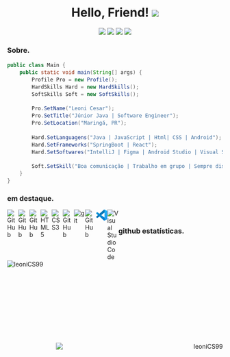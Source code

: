 <h1 align="center">
  Hello, Friend!
  <a href="#"><img src="https://media4.giphy.com/media/UvPvsX9oMlMWs/giphy.gif?cid=790b761186e68208deb5b2669cadfae39ab9adca14dd9d5c&rid=giphy.gif&ct=s" width="48"></a>
</h1>

<p align="center">   
  <a href="mailto:leonicezar99@gmai.com" target="_blank"><img src="https://img.shields.io/badge/-Email-0D1117?style=for-the-badge&logo=gmail&logoColor=0000CD"></a>
  <a href="https://www.linkedin.com/in/leoni-cesar-3b3a531ba/" target="_blank"><img src="https://img.shields.io/badge/-LinkedIn-0D1117?style=for-the-badge&logo=linkedin&logoColor=0000CD"></a> 
  <a href=" ** " target="_blank"><img src="https://img.shields.io/badge/-Instagram-0D1117?style=for-the-badge&logo=instagram&logoColor=0000CD"></a>
  <a href="#" target="_blank"><img src="https://img.shields.io/badge/YouTube-0D1117?style=for-the-badge&logo=youtube&logoColor=0000CD"></a>
</p>



### Sobre.

```java
public class Main {
    public static void main(String[] args) {
        Profile Pro = new Profile();
        HardSkills Hard = new HardSkills();
        SoftSkills Soft = new SoftSkills();

        Pro.SetName("Leoni Cesar");
        Pro.SetTitle("Júnior Java | Software Engineer");
        Pro.SetLocation("Maringá, PR");

        Hard.SetLanguagens("Java | JavaScript | Html| CSS | Android");
        Hard.SetFrameworks("SpringBoot | React");
        Hard.SetSoftwares("IntelliJ | Figma | Android Studio | Visual Studio Code");

        Soft.SetSkill("Boa comunicação | Trabalho em grupo | Sempre disposto a aprender | Pro-ativo");
    }
}

```


### em destaque.
<a target="_blank" rel="noopener noreferrer" href="https://www.w3schools.com/js/"><img align="left" alt="GitHub" width="26px" src="https://cdn.jsdelivr.net/gh/devicons/devicon/icons/java/java-original.svg" style="max-width: 100%;"></a>
<a target="_blank" rel="noopener noreferrer" href="https://www.w3schools.com/js/"><img align="left" alt="GitHub" width="26px" src="https://cdn.jsdelivr.net/gh/devicons/devicon/icons/spring/spring-original.svg" style="max-width: 100%;"></a>
<a target="_blank" rel="noopener noreferrer" href="https://www.w3schools.com/js/"><img align="left" alt="GitHub" width="26px" src="https://cdn.iconscout.com/icon/free/png-64/javascript-2752148-2284965.png" style="max-width: 100%;"></a>
<p dir="auto"><a href="https://www.w3schools.com/html/default.asp" rel="nofollow"><img align="left" alt="HTML5" width="26px" src="https://cdn.iconscout.com/icon/free/png-64/html-2752158-2284975.png" style="max-width: 100%;"></a>
<a href="https://www.w3schools.com/css/" rel="nofollow"><img align="left" alt="CSS3" width="26px" src="https://cdn.iconscout.com/icon/free/png-64/css3-11-1175239.png" style="max-width: 100%;"></a>
<a target="_blank" rel="noopener noreferrer" href="https://pt-br.reactjs.org/"><img align="left" alt="GitHub" width="26px" src="https://cdn.iconscout.com/icon/free/png-64/react-3-1175109.png" style="max-width: 100%;"></a>
<a href="https://git-scm.com/" rel="nofollow"> <img align="left" alt="git" width="26px" src="https://camo.githubusercontent.com/fbfcb9e3dc648adc93bef37c718db16c52f617ad055a26de6dc3c21865c3321d/68747470733a2f2f7777772e766563746f726c6f676f2e7a6f6e652f6c6f676f732f6769742d73636d2f6769742d73636d2d69636f6e2e737667" data-canonical-src="https://cdn.jsdelivr.net/gh/devicons/devicon/icons/github/github-original-wordmark.svg" style="max-width: 100%;"> </a>
<a target="_blank" rel="noopener noreferrer" href="https://github.com/danilloubr?tab=repositories"><img align="left" alt="GitHub" width="26px" src="https://cdn.iconscout.com/icon/free/png-64/developer-tool-1889493-1597553.png" style="max-width: 100%;"></a>
<img align="left" alt="Visual Studio Code" width="26px" src="https://raw.githubusercontent.com/github/explore/80688e429a7d4ef2fca1e82350fe8e3517d3494d/topics/visual-studio-code/visual-studio-code.png" />
 <img align="left" alt="Visual Studio Code" width="26px" src="https://cdn.jsdelivr.net/gh/devicons/devicon/icons/intellij/intellij-original.svg" />
</a>



<br></p>

###  github estatísticas.

  <div align="center" style={ display: "flex"}>
  <p align="left"  >
    <a href="https://github.com/danilloubr"><img align="left" src="https://github-readme-stats.vercel.app/api?username=leoniCS99&show_icons=true&locale=en&theme=algolia" alt="leoniCS99" height="192px" width="450px" padding="0px"/></a>
	</p>
	<p  align="right" >
	  <img align="right" src="https://github-readme-stats.vercel.app/api/top-langs?username=leoniCS99&show_icons=true&locale=en&layout=compact&theme=algolia" alt="leoniCS99" height="192px" width="390px" padding="0px" />
	</p>
  <br/>
  
  </div>
  </p>





  
  
  

